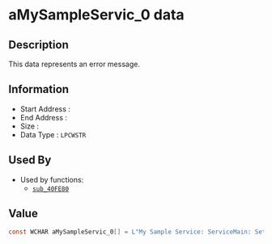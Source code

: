 # aMySampleServic_0 data

## Description

This data represents an error message.

## Information

* Start Address : 
* End Address : 
* Size : 
* Data Type : `LPCWSTR`

## Used By

* Used by functions:
  * [`sub_40FE80`](sub_40FE80.md)

## Value

```c
const WCHAR aMySampleServic_0[] = L"My Sample Service: ServiceMain: SetServiceStatus returned error";
```


